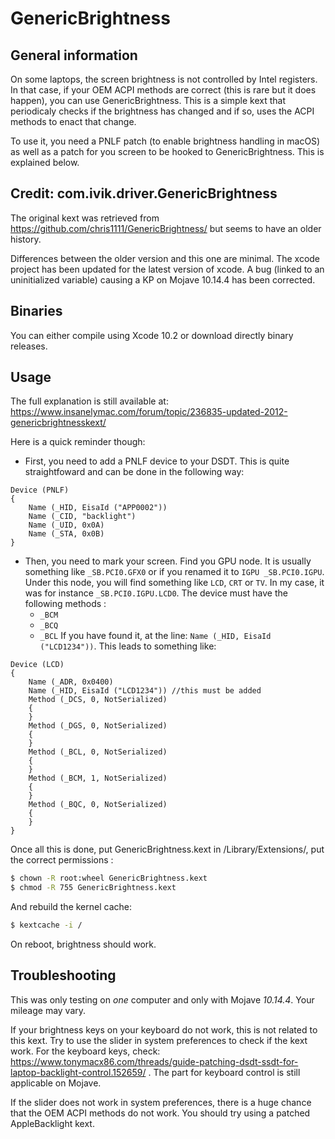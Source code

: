# GenericBrightness

## General information

On some laptops, the screen brightness is not controlled by Intel registers. In that case, if your OEM ACPI methods are correct (this is rare but it does happen), you can use GenericBrightness. This is a simple kext that periodicaly checks if the brightness has changed and if so, uses the ACPI methods to enact that change.

To use it, you need a PNLF patch (to enable brightness handling in macOS) as well as a patch for you screen to be hooked to GenericBrightness. This is explained below.

## Credit: com.ivik.driver.GenericBrightness

The original kext was retrieved from https://github.com/chris1111/GenericBrightness/ but seems to have an older history.

Differences between the older version and this one are minimal. The xcode project has been updated for the latest version of xcode. A bug (linked to an uninitialized variable) causing a KP on Mojave 10.14.4 has been corrected.

## Binaries

You can either compile using Xcode 10.2 or download directly binary releases.

## Usage

The full explanation is still available at: https://www.insanelymac.com/forum/topic/236835-updated-2012-genericbrightnesskext/

Here is a quick reminder though:
- First, you need to add a PNLF device to your DSDT. This is quite straightfoward and can be done in the following way:  
```
Device (PNLF)
{
    Name (_HID, EisaId ("APP0002"))
    Name (_CID, "backlight")
    Name (_UID, 0x0A)
    Name (_STA, 0x0B)
}
```
- Then, you need to mark your screen. Find you GPU node. It is usually something like ```_SB.PCI0.GFX0``` or if you renamed it to ```IGPU _SB.PCI0.IGPU```. Under this node, you will find something like ```LCD```, ```CRT``` or ```TV```. In my case, it was for instance ```_SB.PCI0.IGPU.LCD0```. The device must have the following methods :
    - ```_BCM```
    - ```_BCQ```
    - ```_BCL```
    If you have found it, at the line: ```Name (_HID, EisaId ("LCD1234"))```. This leads to something like:  
```
Device (LCD)
{
    Name (_ADR, 0x0400)
    Name (_HID, EisaId ("LCD1234")) //this must be added
    Method (_DCS, 0, NotSerialized)
    {
    }
    Method (_DGS, 0, NotSerialized)
    {
    }
    Method (_BCL, 0, NotSerialized)
    {
    }
    Method (_BCM, 1, NotSerialized)
    {
    }
    Method (_BQC, 0, NotSerialized)
    {
    }
}
```

Once all this is done, put GenericBrightness.kext in /Library/Extensions/, put the correct permissions :  
```sh
$ chown -R root:wheel GenericBrightness.kext
$ chmod -R 755 GenericBrightness.kext
```
And rebuild the kernel cache:  
```sh
$ kextcache -i /
```

On reboot, brightness should work.

## Troubleshooting

This was only testing on *one* computer and only with Mojave *10.14.4*. Your mileage may vary.

If your brightness keys on your keyboard do not work, this is not related to this kext. Try to use the slider in system preferences to check if the kext work. For the keyboard keys, check: https://www.tonymacx86.com/threads/guide-patching-dsdt-ssdt-for-laptop-backlight-control.152659/ . The part for keyboard control is still applicable on Mojave.

If the slider does not work in system preferences, there is a huge chance that the OEM ACPI methods do not work. You should try using a patched AppleBacklight kext.

